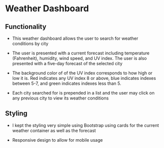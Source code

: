 # Weather Dashboard

## Functionality

- This weather dashboard allows the user to search for weather conditions by city

- The user is presented with a current forecast including temperature (Fahrenheit), humidity, wind speed, and UV index. The user is also presented with a five-day forecast of the selected city

- The background color of of the UV index corresponds to how high or low it is. Red indicates any UV index 8 or above, blue indicates indexes between 5-7, and green indicates indexes less than 5.

- Each city searched for is prepended in a list and the user may click on any previous city to view its weather conditions

## Styling

- I kept the styling very simple using Bootstrap using cards for the current weather container as well as the forecast

- Responsive design to allow for mobile usage
